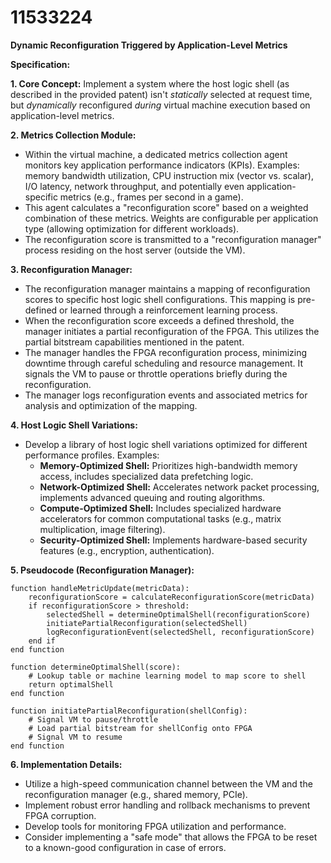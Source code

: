 # 11533224

**Dynamic Reconfiguration Triggered by Application-Level Metrics**

**Specification:**

**1. Core Concept:** Implement a system where the host logic shell (as described in the provided patent) isn't *statically* selected at request time, but *dynamically* reconfigured *during* virtual machine execution based on application-level metrics. 

**2. Metrics Collection Module:**

*   Within the virtual machine, a dedicated metrics collection agent monitors key application performance indicators (KPIs). Examples: memory bandwidth utilization, CPU instruction mix (vector vs. scalar), I/O latency, network throughput, and potentially even application-specific metrics (e.g., frames per second in a game).
*   This agent calculates a "reconfiguration score" based on a weighted combination of these metrics.  Weights are configurable per application type (allowing optimization for different workloads).
*   The reconfiguration score is transmitted to a "reconfiguration manager" process residing on the host server (outside the VM).

**3. Reconfiguration Manager:**

*   The reconfiguration manager maintains a mapping of reconfiguration scores to specific host logic shell configurations. This mapping is pre-defined or learned through a reinforcement learning process.
*   When the reconfiguration score exceeds a defined threshold, the manager initiates a partial reconfiguration of the FPGA. This utilizes the partial bitstream capabilities mentioned in the patent.
*   The manager handles the FPGA reconfiguration process, minimizing downtime through careful scheduling and resource management. It signals the VM to pause or throttle operations briefly during the reconfiguration.
*   The manager logs reconfiguration events and associated metrics for analysis and optimization of the mapping.

**4. Host Logic Shell Variations:**

*   Develop a library of host logic shell variations optimized for different performance profiles. Examples:
    *   **Memory-Optimized Shell:**  Prioritizes high-bandwidth memory access, includes specialized data prefetching logic.
    *   **Network-Optimized Shell:**  Accelerates network packet processing, implements advanced queuing and routing algorithms.
    *   **Compute-Optimized Shell:**  Includes specialized hardware accelerators for common computational tasks (e.g., matrix multiplication, image filtering).
    *   **Security-Optimized Shell:**  Implements hardware-based security features (e.g., encryption, authentication).

**5. Pseudocode (Reconfiguration Manager):**

```
function handleMetricUpdate(metricData):
    reconfigurationScore = calculateReconfigurationScore(metricData)
    if reconfigurationScore > threshold:
        selectedShell = determineOptimalShell(reconfigurationScore)
        initiatePartialReconfiguration(selectedShell)
        logReconfigurationEvent(selectedShell, reconfigurationScore)
    end if
end function

function determineOptimalShell(score):
    # Lookup table or machine learning model to map score to shell
    return optimalShell
end function

function initiatePartialReconfiguration(shellConfig):
    # Signal VM to pause/throttle
    # Load partial bitstream for shellConfig onto FPGA
    # Signal VM to resume
end function
```

**6. Implementation Details:**

*   Utilize a high-speed communication channel between the VM and the reconfiguration manager (e.g., shared memory, PCIe).
*   Implement robust error handling and rollback mechanisms to prevent FPGA corruption.
*   Develop tools for monitoring FPGA utilization and performance.
*   Consider implementing a "safe mode" that allows the FPGA to be reset to a known-good configuration in case of errors.